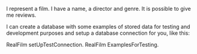 I represent a film.
I have a name, a director and genre. It is possible to give me reviews. 

I can create a database with some examples of stored data for testing and development purposes and setup a database connection for you, like this:

RealFilm setUpTestConnection.
RealFilm ExamplesForTesting.